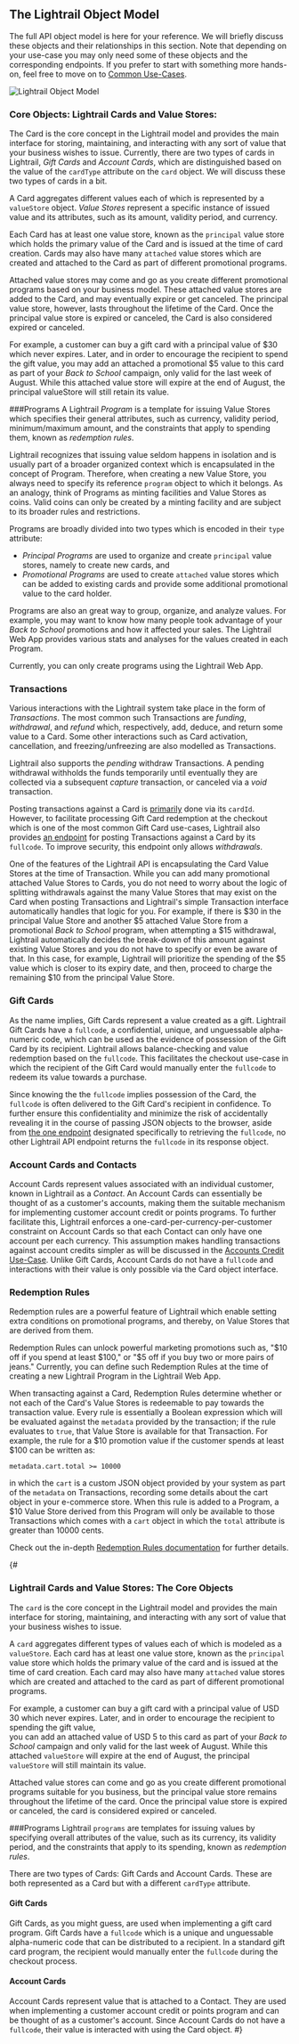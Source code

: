 <a name="object-model-anchor"></a>
## The Lightrail Object Model
The full API object model is here for your reference. We will briefly discuss these objects and their relationships in this section. Note that depending on your use-case you may only need some of these objects and the corresponding endpoints. If you prefer to start with something more hands-on, feel free to move on to [Common Use-Cases](#use-cases-anchor).   


![Lightrail Object Model](https://giftbit.github.io/Lightrail-API-Docs/assets/lightrail-objects.svg)

### Core Objects: Lightrail Cards and Value Stores: 

The Card is the core concept in the Lightrail model and provides the main interface for storing, maintaining, and interacting with any sort of value that your business wishes to issue. Currently, there are two types of cards in Lightrail, _Gift Cards_ and _Account Cards_, which are distinguished based on the value of the `cardType` attribute on the `card` object. We will discuss these two types of cards in a bit.

A Card aggregates different values each of which is represented by a `valueStore` object. _Value Stores_ represent a specific instance of issued value and its attributes, such as its amount, validity period, and currency.

Each Card has at least one value store, known as the `principal` value store which holds the primary value of the Card and is issued at the time of card creation. Cards may also have many `attached` value stores which are created and attached to the Card as part of different promotional programs. 

Attached value stores may come and go as you create different promotional programs based on your business model. These attached value stores are added to the Card, and may eventually expire or get canceled. The principal value store, however, lasts throughout the lifetime of the Card. Once the principal value store is expired or canceled, the Card is also considered expired or canceled.

For example, a customer can buy a gift card with a principal value of $30 which never expires. Later, and in order to encourage the recipient to spend the gift value,  you may add an attached a promotional $5 value to this card as part of your _Back to School_ campaign, only valid for the last week of August. While this attached value store will expire at the end of August, the principal valueStore will still retain its value.


###Programs
A Lightrail _Program_ is a template for issuing Value Stores which specifies their general attributes, such as currency, validity period, minimum/maximum amount, and the constraints that apply to spending them, known as _redemption rules_. 

Lightrail recognizes that issuing value seldom happens in isolation and is usually part of a broader organized context which is encapsulated in the concept of Program. Therefore, when creating a new Value Store, you always need to specify its reference  `program` object to which it belongs. As an analogy, think of Programs as minting facilities and Value Stores as coins. Valid coins can only be created by a minting facility and are subject to its broader rules and restrictions.

Programs are broadly divided into two types which is encoded in their `type` attribute: 

- _Principal Programs_ are used to organize and create  `principal` value stores, namely to create new cards, and
- _Promotional Programs_ are used to create `attached` value stores which can be added to existing cards and provide some additional promotional value to the card holder.

Programs are also an great way to group, organize, and analyze values. For example, you may want to know how many people took advantage of your _Back to School_ promotions and how it affected your sales. The Lightrail Web App provides various stats and analyses for the values created in each Program. 

Currently, you can only create programs using the Lightrail Web App.

### Transactions

Various interactions with the Lightrail system take place in the form of _Transactions_. The most common such Transactions are _funding_,  _withdrawal_, and _refund_ which, respectively, add, deduce, and return some value to a Card. Some other interactions such as Card activation, cancellation, and freezing/unfreezing are also modelled as Transactions.

Lightrail also supports the _pending_ withdraw Transactions. A pending withdrawal withholds the funds temporarily until eventually they are collected via a subsequent _capture_ transaction, or canceled via a _void_ transaction. 

Posting transactions against a Card is [primarily](#post-transaction-by-cardid-anchor) done via its `cardId`. However, to facilitate processing Gift Card redemption at the checkout which is one of the most common Gift Card use-cases, Lightrail also provides [an endpoint](#post-transaction-by-fullcode-anchor) for posting Transactions against a Card by its `fullcode`. To improve security, this endpoint only allows _withdrawals_.

One of the features of the Lightrail API is encapsulating the Card Value Stores at the time of Transaction. While you can add many promotional attached Value Stores to Cards, you do not need to worry about the logic of splitting withdrawals against the many Value Stores that may exist on the Card when posting Transactions and Lightrail's simple Transaction interface automatically handles that logic for you. For example, if there is $30 in the principal Value Store and another $5 attached Value Store from a promotional _Back to School_ program, when attempting a $15 withdrawal, Lightrail automatically decides the break-down of this amount against existing Value Stores and you do not have to specify or even be aware of that. In this case, for example, Lightrail will prioritize the spending of the $5 value which is closer to its expiry date, and then, proceed to charge the remaining $10 from the principal Value Store.  

### Gift Cards 

As the name implies, Gift Cards represent a value created as a gift. Lightrail Gift Cards have a `fullcode`,  a confidential, unique, and unguessable alpha-numeric code, which can be used as the evidence of possession of the Gift Card by its recipient. Lightrail allows balance-checking and value redemption based on the `fullcode`. This facilitates the checkout use-case in which the recipient of the Gift Card would manually enter the `fullcode` to redeem its value towards a purchase.

Since knowing the the `fullcode` implies possession of the Card, the `fullcode` is often delivered to the Gift Card's recipient in confidence. To further ensure this confidentiality and minimize the risk of accidentally revealing it in the course of passing JSON objects to the browser, aside from [the one endpoint](#get-fullcode-anchor) designated specifically to retrieving the `fullcode`, no other Lightrail API endpoint returns the `fullcode` in its response object.   

### Account Cards and Contacts 
Account Cards represent values associated with an individual customer, known in Lightrail as a _Contact_. An Account Cards can essentially be thought of as a customer's accounts, making them the suitable mechanism for implementing customer account credit or points programs. To further facilitate this, Lightrail enforces a one-card-per-currency-per-customer constraint on Account Cards so that each Contact can only have one account per each currency. This assumption makes handling transactions against account credits simpler as will be discussed in the [Accounts Credit Use-Case](#use-cases-account-credits-anchor).
Unlike Gift Cards, Account Cards do not have a `fullcode` and interactions with their value is only possible via the Card object interface.

### Redemption Rules

Redemption rules are a powerful feature of Lightrail which enable setting extra conditions on promotional programs, and thereby, on Value Stores that are derived from them. 

Redemption Rules can unlock powerful marketing promotions such as, "$10 off if you spend at least $100," or "$5 off if you buy two or more pairs of jeans." Currently, you can define such Redemption Rules at the time of creating a new Lightrail Program in the Lightrail Web App. 

When transacting against a Card, Redemption Rules determine whether or not each of the Card's Value Stores is redeemable to pay towards the transaction value. Every rule is essentially a Boolean expression which will be evaluated against the `metadata` provided by the transaction; if the rule evaluates to `true`, that Value Store is available for that Transaction. For example, the rule for a $10 promotion value if the customer spends at least $100 can be written as:

`metadata.cart.total >= 10000` 

in which the `cart` is a custom JSON object provided by your system as part of the `metadata` on Transactions, recording some details about the cart object in your e-commerce store. When this rule is added to a Program, a $10 Value Store derived from this Program will only be available to those Transactions which comes with a `cart` object in which the `total` attribute is greater than 10000 cents.

Check out the in-depth <a href="https://github.com/Giftbit/Lightrail-API-Docs/blob/master/feature-deep-dive/RedemptionRules.md" target="_blank">Redemption Rules documentation</a> for further details.


{#

### Lightrail Cards and Value Stores: The Core Objects

The `card` is the core concept in the Lightrail model and provides the main interface for 
storing, maintaining, and interacting with any sort of value that your business wishes to issue.

A `card` aggregates different types of values each of which is modeled as a `valueStore`. 
Each card has at least one value store, known as the `principal` value store which holds the primary 
value of the card and is issued at the time of card creation. Each card may also have many `attached` value stores 
which are created and attached to the card as part of different promotional programs.

For example, a customer can buy a gift card with a principal value of USD 30 which never expires. 
Later, and in order to encourage the recipient to spending the gift value,  
you can add an attached value of USD 5 to this card as part of your _Back to School_ campaign and 
only valid for the last week of August. 
While this attached `valueStore` will expire at the end of August, the principal `valueStore`
will still maintain its value.   

Attached value stores can come and go as you create different promotional programs suitable 
for you business, but the principal value store remains throughout the lifetime of the card. 
Once the principal value store is expired or canceled, the card is considered expired or canceled.

###Programs
Lightrail `programs` are templates for issuing values by specifying overall attributes 
of the value, such as its currency, its validity period, and the constraints that apply to its spending, known as 
_redemption rules_.

There are two types of Cards: Gift Cards and Account Cards. 
These are both represented as a Card but with a different `cardType` attribute. 

#### Gift Cards

Gift Cards, as you might guess, are used when implementing a gift card program. Gift Cards have a `fullcode` which is a unique and unguessable alpha-numeric code that can be distributed to a recipient. 
In a standard gift card program, the recipient would manually enter the `fullcode` during the checkout process.

#### Account Cards

Account Cards represent value that is attached to a Contact. 
They are used when implementing a customer account credit or points program and can be thought of as a customer's account.
Since Account Cards do not have a `fullcode`, their value is interacted with using the Card object. 
#}